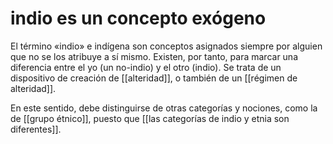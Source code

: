 # indio es un concepto exógeno
El término «indio» e indígena son conceptos asignados siempre por alguien que no se los atribuye a sí mismo. Existen, por tanto, para marcar una diferencia entre el yo (un no-indio) y el otro (indio). Se trata de un dispositivo de creación de [[alteridad]], o también de un [[régimen de alteridad]].

En este sentido, debe distinguirse de otras categorías y nociones, como la de [[grupo étnico]], puesto que [[las categorías de indio y etnia son diferentes]].
